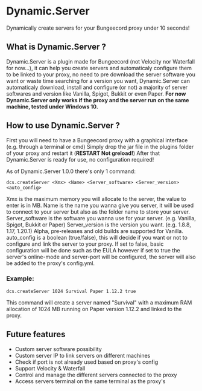 # Dynamic.Server
Dynamically create servers for your Bungeecord proxy under 10 seconds!

## What is Dynamic.Server ?

Dynamic.Server is a plugin made for Bungeecord (not Velocity nor Waterfall for now...), it can help you create servers and automaticaly configure them to be linked to your proxy, no need to pre download the server software you want or waste time searching for a version you want, Dynamic.Server can automaticaly download, install and configure (or not) a majority of server softwares and version like Vanilla, Spigot, Bukkit or even Paper.
**For now Dynamic.Server only works if the proxy and the server run on the same machine, tested under Windows 10.**

## How to use Dynamic.Server ?

First you will need to have a Bungeecord proxy with a graphical interface (e.g. through a terminal or cmd)
Simply drop the jar file in the plugins folder of your proxy and restart it (**RESTART Not greload!**)
After that Dynamic.Server is ready for use, no configuration required!

As of Dynamic.Server 1.0.0 there's only 1 command:

`dcs.createServer <Xmx> <Name> <Server_software> <Server_version> <auto_config>`

Xmx is the maximum memory you will allocate to the server, the value to enter is in MB.
Name is the name you wanna give you server, it will be used to connect to your server but also as the folder name to store your server.
Server_software is the software you wanna use for your server. (e.g. Vanilla, Spigot, Bukkit or Paper)
Server_version is the version you want. (e.g. 1.8.8, 1.17, 1.20.1) Alpha, pre-releases and old builds are supported for Vanilla.
auto_config is a boolean (true/false), this will decide if you want or not to configure and link the server to your proxy. If set to false, basic configuration will be done such as the EULA however if set to true the server's online-mode and server-port will be configured, the server will also be added to the proxy's config.yml.

### Example:

`dcs.createServer 1024 Survival Paper 1.12.2 true`

This command will create a server named "Survival" with a maximum RAM allocation of 1024 MB running on Paper version 1.12.2 and linked to the proxy.

## Future features

- Custom server software possibility
- Custom server IP to link servers on different machines
- Check if port is not already used based on proxy's config
- Support Velocity & Waterfall
- Control and manage the different servers connected to the proxy
- Access servers terminal on the same terminal as the proxy's
